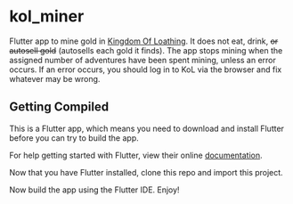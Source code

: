 # kol_miner

Flutter app to mine gold in [Kingdom Of Loathing](https://www.kingdomofloathing.com). It does not
eat, drink, ~~or autosell gold~~ (autosells each gold it finds). The app stops mining when the
assigned number of adventures have been spent mining, unless an error occurs. If an error occurs,
you should log in to KoL via the browser and fix whatever may be wrong.

## Getting Compiled

This is a Flutter app, which means you need to download and install Flutter before you can try to
build the app.

For help getting started with Flutter, view their online
[documentation](https://flutter.io/).

Now that you have Flutter installed, clone this repo and import this project.

Now build the app using the Flutter IDE. Enjoy!
